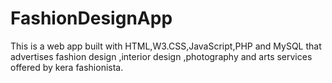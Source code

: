 # FashionDesignApp 
This is a web app built with HTML,W3.CSS,JavaScript,PHP and MySQL that advertises fashion design ,interior design ,photography and arts services offered by kera fashionista.
